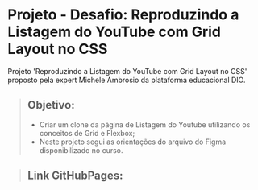 # Projeto - Desafio: Reproduzindo a Listagem do YouTube com Grid Layout no CSS
Projeto 'Reproduzindo a Listagem do YouTube com Grid Layout no CSS' proposto pela expert Michele Ambrosio da plataforma educacional DIO.

> ## Objetivo:
> - Criar um clone da página  de Listagem do Youtube utilizando os conceitos de Grid e Flexbox;
> - Neste projeto segui as orientações do arquivo do Figma disponibilizado no curso.

> ## Link GitHubPages:
